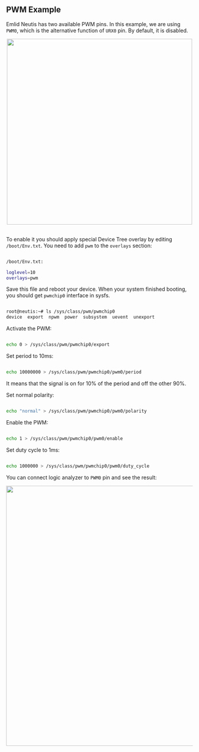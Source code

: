 ## PWM Example

Emlid Neutis has two available PWM pins. In this example, we are using ```PWM0```,
which is the alternative function of ```URX0``` pin. By default, it is disabled.

<div style="text-align: center;"><img src="../../img/examples/pwm_urx0_pin.jpg" style="width: 500px;"></div><br>

To enable it you should apply special Device Tree overlay by editing ```/boot/Env.txt```.
You need to add ```pwm``` to the ```overlays``` section:

```bash

/boot/Env.txt:

loglevel=10
overlays=pwm

```

Save this file and reboot your device. When your system finished booting,
you should get ```pwmchip0``` interface in sysfs.

```bash

root@neutis:~# ls /sys/class/pwm/pwmchip0
device  export  npwm  power  subsystem  uevent  unexport


```

Activate the PWM:

```bash

echo 0 > /sys/class/pwm/pwmchip0/export

```

Set period to 10ms:

```bash

echo 10000000 > /sys/class/pwm/pwmchip0/pwm0/period

```

It means that the signal is on for 10% of the period and off the other 90%.

Set normal polarity:

```bash

echo "normal" > /sys/class/pwm/pwmchip0/pwm0/polarity

```

Enable the PWM:

```bash

echo 1 > /sys/class/pwm/pwmchip0/pwm0/enable

```

Set duty cycle to 1ms:

```bash

echo 1000000 > /sys/class/pwm/pwmchip0/pwm0/duty_cycle

```

You can connect logic analyzer to ```PWM0``` pin and see the result:

<div style="text-align: center;"><img src="../../img/examples/pwm.png" style="width: 700px;"></div><br>
